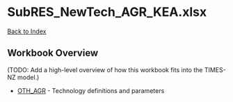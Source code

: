 # SubRES_NewTech_AGR_KEA.xlsx

[Back to Index](../../README.md)

## Workbook Overview

(TODO: Add a high-level overview of how this workbook fits into the TIMES-NZ model.)

- [OTH_AGR](OTH_AGR.md) - Technology definitions and parameters
